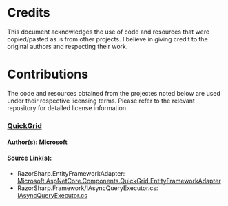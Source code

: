 # Credits

This document acknowledges the use of code and resources that were copied/pasted as is from other projects. I believe in giving credit to the original authors and respecting their work.

# Contributions

The code and resources obtained from the projectes noted below are used under their respective licensing terms. Please refer to the relevant repository for detailed license information.

### [QuickGrid](https://aspnet.github.io/quickgridsamples/)

#### Author(s): Microsoft

#### Source Link(s):

* RazorSharp.EntityFrameworkAdapter: [Microsoft.AspNetCore.Components.QuickGrid.EntityFrameworkAdapter](https://github.com/dotnet/aspnetcore/tree/main/src/Components/QuickGrid/Microsoft.AspNetCore.Components.QuickGrid.EntityFrameworkAdapter/src)
* RazorSharp.Framework/IAsyncQueryExecutor.cs: [IAsyncQueryExecutor.cs](https://github.com/dotnet/aspnetcore/blob/main/src/Components/QuickGrid/Microsoft.AspNetCore.Components.QuickGrid/src/IAsyncQueryExecutor.cs)


